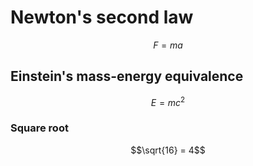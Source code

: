 # Newton's second law


$$F = ma$$

## Einstein's mass-energy equivalence

$$ E = mc^2 $$

### Square root

$$\sqrt{16} = 4$$
